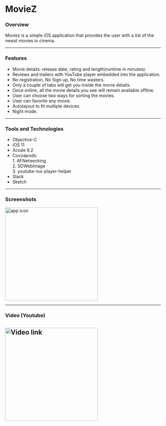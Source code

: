 # MovieZ

### Overview
 Moviez is a simple iOS application that provides the user with a list of the newst movies in cinema.

---

### Features
* Movie details: release date, rating and length(runtime in minutes).
* Reviews and trailers with YouTube player embedded into the application.
* No registration, No Sign up, No time wasters.
* Only a couple of tabs will get you inside the movie details.
* Once online, all the movie details you see will remain available offline.
* User can choose two ways for sorting the movies.
* User can favorite any movie.
* Autolayout to fit multiple devices.
* Night mode.

----

### Tools and Technologies
* Objective-C
* iOS 11
* Xcode 9.2
* Cocoapods: </br>1. AFNetworking </br>2. SDWebImage </br>3. youtube-ios-player-helper
* Slack
* Sketch

---

### Screenshots

<img src="https://image.ibb.co/iCcL7K/output_St7cc_A.gif" alt="app icon" width="300"/>

----

### Video (Youtube)
<a href="http://www.youtube.com/watch?v=eOf1xmcRk2Q" > <img src="http://img.youtube.com/vi/eOf1xmcRk2Q/0.jpg" alt="Video link" width="300"/></a>
---
